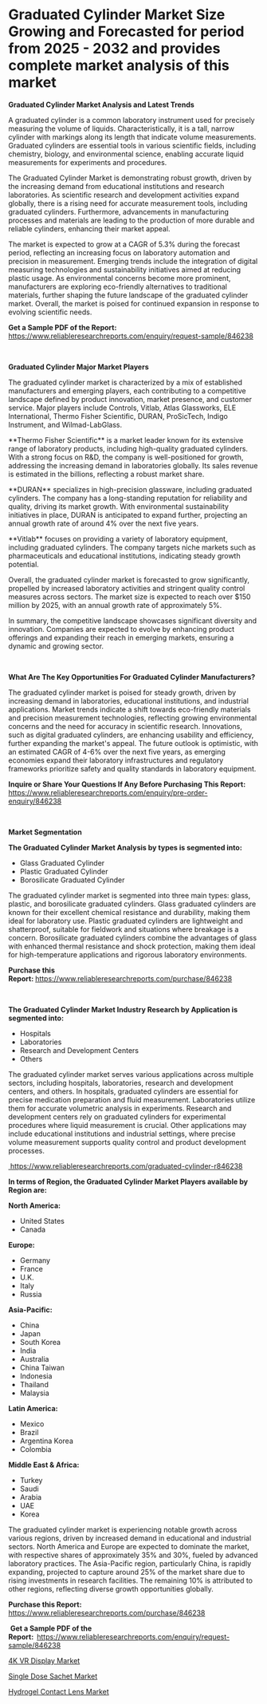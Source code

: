 <p><h1>Graduated Cylinder Market Size Growing and Forecasted for period from 2025 - 2032 and provides complete market analysis of this market</h1></p><p><strong>Graduated Cylinder Market Analysis and Latest Trends</strong></p>
<p><p>A graduated cylinder is a common laboratory instrument used for precisely measuring the volume of liquids. Characteristically, it is a tall, narrow cylinder with markings along its length that indicate volume measurements. Graduated cylinders are essential tools in various scientific fields, including chemistry, biology, and environmental science, enabling accurate liquid measurements for experiments and procedures.</p><p>The Graduated Cylinder Market is demonstrating robust growth, driven by the increasing demand from educational institutions and research laboratories. As scientific research and development activities expand globally, there is a rising need for accurate measurement tools, including graduated cylinders. Furthermore, advancements in manufacturing processes and materials are leading to the production of more durable and reliable cylinders, enhancing their market appeal.</p><p>The market is expected to grow at a CAGR of 5.3% during the forecast period, reflecting an increasing focus on laboratory automation and precision in measurement. Emerging trends include the integration of digital measuring technologies and sustainability initiatives aimed at reducing plastic usage. As environmental concerns become more prominent, manufacturers are exploring eco-friendly alternatives to traditional materials, further shaping the future landscape of the graduated cylinder market. Overall, the market is poised for continued expansion in response to evolving scientific needs.</p></p>
<p><strong>Get a Sample PDF of the Report:&nbsp;</strong> <a href="https://www.reliableresearchreports.com/enquiry/request-sample/846238?utm_campaign=38&utm_medium=2&utm_source=Github&utm_content=ia&utm_term=08022025&utm_id=graduated-cylinder">https://www.reliableresearchreports.com/enquiry/request-sample/846238</a></p>
<p>&nbsp;</p>
<p><strong>Graduated Cylinder Major Market Players</strong></p>
<p><p>The graduated cylinder market is characterized by a mix of established manufacturers and emerging players, each contributing to a competitive landscape defined by product innovation, market presence, and customer service. Major players include Controls, Vitlab, Atlas Glassworks, ELE International, Thermo Fisher Scientific, DURAN, ProSicTech, Indigo Instrument, and Wilmad-LabGlass.</p><p>**Thermo Fisher Scientific** is a market leader known for its extensive range of laboratory products, including high-quality graduated cylinders. With a strong focus on R&D, the company is well-positioned for growth, addressing the increasing demand in laboratories globally. Its sales revenue is estimated in the billions, reflecting a robust market share.</p><p>**DURAN** specializes in high-precision glassware, including graduated cylinders. The company has a long-standing reputation for reliability and quality, driving its market growth. With environmental sustainability initiatives in place, DURAN is anticipated to expand further, projecting an annual growth rate of around 4% over the next five years. </p><p>**Vitlab** focuses on providing a variety of laboratory equipment, including graduated cylinders. The company targets niche markets such as pharmaceuticals and educational institutions, indicating steady growth potential. </p><p>Overall, the graduated cylinder market is forecasted to grow significantly, propelled by increased laboratory activities and stringent quality control measures across sectors. The market size is expected to reach over $150 million by 2025, with an annual growth rate of approximately 5%.</p><p>In summary, the competitive landscape showcases significant diversity and innovation. Companies are expected to evolve by enhancing product offerings and expanding their reach in emerging markets, ensuring a dynamic and growing sector.</p></p>
<p>&nbsp;</p>
<p><strong>What Are The Key Opportunities For Graduated Cylinder Manufacturers?</strong></p>
<p><p>The graduated cylinder market is poised for steady growth, driven by increasing demand in laboratories, educational institutions, and industrial applications. Market trends indicate a shift towards eco-friendly materials and precision measurement technologies, reflecting growing environmental concerns and the need for accuracy in scientific research. Innovations, such as digital graduated cylinders, are enhancing usability and efficiency, further expanding the market's appeal. The future outlook is optimistic, with an estimated CAGR of 4-6% over the next five years, as emerging economies expand their laboratory infrastructures and regulatory frameworks prioritize safety and quality standards in laboratory equipment.</p></p>
<p><strong>Inquire or Share Your Questions If Any Before Purchasing This Report:</strong> <a href="https://www.reliableresearchreports.com/enquiry/pre-order-enquiry/846238?utm_campaign=38&utm_medium=2&utm_source=Github&utm_content=ia&utm_term=08022025&utm_id=graduated-cylinder">https://www.reliableresearchreports.com/enquiry/pre-order-enquiry/846238</a></p>
<p>&nbsp;</p>
<p><strong>Market Segmentation</strong></p>
<p><strong>The Graduated Cylinder Market Analysis by types is segmented into:</strong></p>
<p><ul><li>Glass Graduated Cylinder</li><li>Plastic Graduated Cylinder</li><li>Borosilicate Graduated Cylinder</li></ul></p>
<p><p>The graduated cylinder market is segmented into three main types: glass, plastic, and borosilicate graduated cylinders. Glass graduated cylinders are known for their excellent chemical resistance and durability, making them ideal for laboratory use. Plastic graduated cylinders are lightweight and shatterproof, suitable for fieldwork and situations where breakage is a concern. Borosilicate graduated cylinders combine the advantages of glass with enhanced thermal resistance and shock protection, making them ideal for high-temperature applications and rigorous laboratory environments.</p></p>
<p><strong>Purchase this Report:&nbsp;</strong><a href="https://www.reliableresearchreports.com/purchase/846238?utm_campaign=38&utm_medium=2&utm_source=Github&utm_content=ia&utm_term=08022025&utm_id=graduated-cylinder">https://www.reliableresearchreports.com/purchase/846238</a></p>
<p>&nbsp;</p>
<p><strong>The Graduated Cylinder Market Industry Research by Application is segmented into:</strong></p>
<p><ul><li>Hospitals</li><li>Laboratories</li><li>Research and Development Centers</li><li>Others</li></ul></p>
<p><p>The graduated cylinder market serves various applications across multiple sectors, including hospitals, laboratories, research and development centers, and others. In hospitals, graduated cylinders are essential for precise medication preparation and fluid measurement. Laboratories utilize them for accurate volumetric analysis in experiments. Research and development centers rely on graduated cylinders for experimental procedures where liquid measurement is crucial. Other applications may include educational institutions and industrial settings, where precise volume measurement supports quality control and product development processes.</p></p>
<p><a href="https://www.reliableresearchreports.com/graduated-cylinder-r846238?utm_campaign=38&utm_medium=2&utm_source=Github&utm_content=ia&utm_term=08022025&utm_id=graduated-cylinder">&nbsp;https://www.reliableresearchreports.com/graduated-cylinder-r846238</a></p>
<p><strong>In terms of Region, the Graduated Cylinder Market Players available by Region are:</strong></p>
<p>
    <p> <strong> North America: </strong>
        <ul>
            <li>United States</li>
            <li>Canada</li>
        </ul>
        </p> 
    <p> <strong> Europe: </strong>
        <ul>
            <li>Germany</li>
            <li>France</li>
            <li>U.K.</li>
            <li>Italy</li>
            <li>Russia</li>
        </ul>
        </p> 
    <p> <strong> Asia-Pacific: </strong>
        <ul>
            <li>China</li>
            <li>Japan</li>
            <li>South Korea</li>
            <li>India</li>
            <li>Australia</li>
            <li>China Taiwan</li>
            <li>Indonesia</li>
            <li>Thailand</li>
            <li>Malaysia</li>
        </ul>
        </p> 
    <p> <strong> Latin America: </strong>
        <ul>
            <li>Mexico</li>
            <li>Brazil</li>
            <li>Argentina Korea</li>
            <li>Colombia</li>
        </ul>
        </p> 
    <p> <strong> Middle East & Africa: </strong>
        <ul>
            <li>Turkey</li>
            <li>Saudi</li>
            <li>Arabia</li>
            <li>UAE</li>
            <li>Korea</li>
        </ul>
    </p>
    </p>
<p><p>The graduated cylinder market is experiencing notable growth across various regions, driven by increased demand in educational and industrial sectors. North America and Europe are expected to dominate the market, with respective shares of approximately 35% and 30%, fueled by advanced laboratory practices. The Asia-Pacific region, particularly China, is rapidly expanding, projected to capture around 25% of the market share due to rising investments in research facilities. The remaining 10% is attributed to other regions, reflecting diverse growth opportunities globally.</p></p>
<p><strong>Purchase this Report: </strong><a href="https://www.reliableresearchreports.com/purchase/846238?utm_campaign=38&utm_medium=2&utm_source=Github&utm_content=ia&utm_term=08022025&utm_id=graduated-cylinder">https://www.reliableresearchreports.com/purchase/846238</a></p>
<p>&nbsp;<strong>Get a Sample PDF of the Report:&nbsp;&nbsp;</strong><a href="https://www.reliableresearchreports.com/enquiry/request-sample/846238?utm_campaign=38&utm_medium=2&utm_source=Github&utm_content=ia&utm_term=08022025&utm_id=graduated-cylinder">https://www.reliableresearchreports.com/enquiry/request-sample/846238</a></p>
<p><strong></strong></p>
<p><p><a href="https://github.com/tsiteymargat/Market-Research-Report-List-1/blob/main/4k-vr-display-market.md?utm_campaign=38&utm_medium=2&utm_source=Github&utm_content=ia&utm_term=08022025&utm_id=graduated-cylinder">4K VR Display Market</a></p><p><a href="https://github.com/arionmp/Market-Research-Report-List-5/blob/main/single-dose-sachet-market.md?utm_campaign=38&utm_medium=2&utm_source=Github&utm_content=ia&utm_term=08022025&utm_id=graduated-cylinder">Single Dose Sachet Market</a></p><p><a href="https://github.com/domizinassh/Market-Research-Report-List-1/blob/main/hydrogel-contact-lens-market.md?utm_campaign=38&utm_medium=2&utm_source=Github&utm_content=ia&utm_term=08022025&utm_id=graduated-cylinder">Hydrogel Contact Lens Market</a></p></p>
